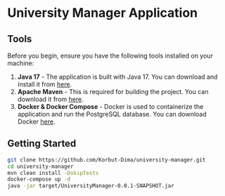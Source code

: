# University Manager Application

## Tools

Before you begin, ensure you have the following tools installed on your machine:

1. **Java 17** - The application is built with Java 17. You can download and install it from [here](https://jdk.java.net/17/).
2. **Apache Maven** - This is required for building the project. You can download it from [here](https://maven.apache.org/download.cgi).
3. **Docker & Docker Compose** - Docker is used to containerize the application and run the PostgreSQL database. You can download Docker [here](https://www.docker.com/products/docker-desktop).

## Getting Started


```bash
git clone https://github.com/Korbut-Dima/university-manager.git
cd university-manager
mvn clean install -DskipTests
docker-compose up -d
java -jar target/UniversityManager-0.0.1-SNAPSHOT.jar
